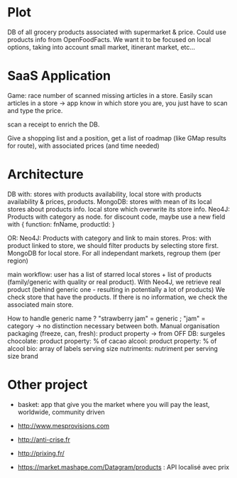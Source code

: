 # Plot
DB of all grocery products associated with supermarket & price.
Could use products info from OpenFoodFacts. We want it to be focused on local options, taking into account small market, itinerant market, etc...

# SaaS Application
Game: race number of scanned missing articles in a store.
Easily scan articles in a store -> app know in which store you are, you just have to scan and type the price.

scan a receipt to enrich the DB.

Give a shopping list and a position, get a list of roadmap (like GMap results for route), with associated prices (and time needed)

# Architecture
DB with: stores with products availability, local store with products availability & prices, products.
MongoDB: stores with mean of its local stores about products info.
local store which overwrite its store info.
Neo4J: Products with category as node.
for discount code, maybe use a new field with { function: fnName, productId: }

OR:
Neo4J: Products with category and link to main stores. Pros: with product linked to store, we should filter products by selecting store first. MongoDB for local store. For all independant markets, regroup them (per region)

main workflow: user has a list of starred local stores + list of products (family/generic with quality or real product).
With Neo4J, we retrieve real product (behind generic one - resulting in potentially a lot of products)
We check store that have the products. If there is no information, we check the associated main store.

How to handle generic name ? "strawberry jam" = generic ; "jam" = category -> no distinction necessary between both. Manual organisation
packaging (freeze, can, fresh): product property -> from OFF DB: surgeles
chocolate: product property: % of cacao
alcool: product property: % of alcool
bio: array of labels
serving size
nutriments: nutriment per serving size
brand

# Other project
- basket: app that give you the market where you will pay the least, worldwide, community driven
- http://www.mesprovisions.com
- http://anti-crise.fr
- http://prixing.fr/

- https://market.mashape.com/Datagram/products : API localisé avec prix